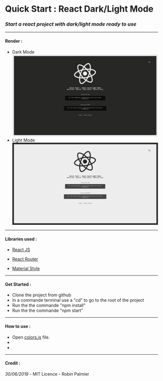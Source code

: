 
# Quick Start : React Dark/Light Mode
### *Start a react project with dark/light mode ready to use*

---
#### Render : &nbsp;
* Dark Mode
![dark-mode](./src/assets/doc/dark.png)
* Light Mode
![light-mode](./src/assets/doc/light.png)

---
#### Libraries used :

* [React JS]([https://reactjs.org/](https://reactjs.org/))

* [React Router]([https://github.com/ReactTraining/react-router](https://github.com/ReactTraining/react-router))

* [Material Style]([https://material-ui.com/styles/basics/](https://material-ui.com/styles/basics/))

---
#### Get Started : &nbsp;
- Clone the project from github
- In a commande terminal use a "cd" to go to the root of the project
- Run the the commande "npm install"
- Run the the commande "npm start"

---
 #### How to use :
* Open [colors.js](./src/assets/style/colors.js) file.
* 
*

---
#### Credit :
*30/06/2019* - MIT Licence - Robin Palmier
